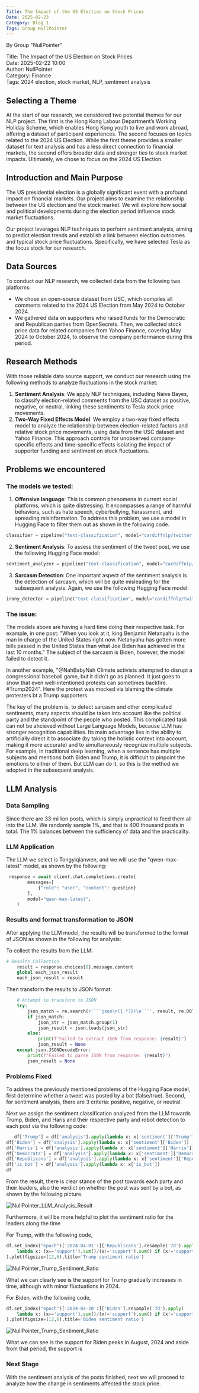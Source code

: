 ```yaml
---
Title: The Impact of the US Election on Stock Prices  
Date: 2025-02-23
Category: Blog 1
Tags: Group NullPointer
---
```


By Group "NullPointer"

Title: The Impact of the US Election on Stock Prices    
Date: 2025-02-22 10:00  
Author: NullPointer  
Category: Finance  
Tags: 2024 election, stock market, NLP, sentiment analysis  
## Selecting a Theme

At the start of our research, we considered two potential themes for our NLP project. The first is the Hong Kong Labour Department’s Working Holiday Scheme, which enables Hong Kong youth to live and work abroad, offering a dataset of participant experiences. The second focuses on topics related to the 2024 US Election. While the first theme provides a smaller dataset for text analysis and has a less direct connection to financial markets, the second offers broader data and stronger ties to stock market impacts. Ultimately, we chose to focus on the 2024 US Election.

## Introduction and Main Purpose

The US presidential election is a globally significant event with a profound impact on financial markets. Our project aims to examine the relationship between the US election and the stock market. We will explore how social and political developments during the election period influence stock market fluctuations. 

Our project leverages NLP techniques to perform sentiment analysis, aiming to predict election trends and establish a link between election outcomes and typical stock price fluctuations. Specifically, we have selected Tesla as the focus stock for our research.

## Data Sources

To conduct our NLP research, we collected data from the following two platforms:

- We chose an open-source dataset from USC, which compiles all comments related to the 2024 US Election from May 2024 to October 2024.
- We gathered data on supporters who raised funds for the Democratic and Republican parties from OpenSecrets. Then, we collected stock price data for related companies from Yahoo Finance, covering May 2024 to October 2024, to observe the company performance during this period.

## Research Methods

With those reliable data source support, we conduct our research using the following methods to analyze fluctuations in the stock market:

1. **Sentiment Analysis**: We apply NLP techniques, including Naive Bayes, to classify election-related comments from the USC dataset as positive, negative, or neutral, linking these sentiments to Tesla stock price movements.
2. **Two-Way Fixed Effects Model**: We employ a two-way fixed effects model to analyze the relationship between election-related factors and relative stock price movements, using data from the USC dataset and Yahoo Finance. This approach controls for unobserved company-specific effects and time-specific effects isolating the impact of supporter funding and sentiment on stock fluctuations.

## Problems we encountered

### The models we tested:

1. **Offensive language**: This is common phenomena in current social platforms, which is quite distressing. It encompasses a range of harmful behaviors, such as hate speech, cyberbullying, harassment, and spreading misinformation. To address this problem, we use a model in Hugging Face to filter them out as shown in the following code.
```python
classifier = pipeline("text-classification", model="cardiffnlp/twitter-roberta-base-offensive")
```

2. **Sentiment Analysis**: To assess the sentiment of the tweet post, we use the following Hugging Face model:
```python
sentiment_analyzer = pipeline("text-classification", model="cardiffnlp/twitter-roberta-base-sentiment-latest")
```

3. **Sarcasm Detection**: One important aspect of the sentiment analysis is the detection of sarcasm, which will be quite misleading for the subsequent analysis. Again, we use the following Hugging Face model:
```python
irony_detector = pipeline("text-classification", model="cardiffnlp/twitter-roberta-base-irony")
```

### The issue:

The models above are having a hard time doing their respective task. For example, in one post: "When you look at it, king Benjamin Netanyahu is the man in charge of the United States right now. Netanyahu has gotten more bills passed in the United States than what Joe Biden has achieved in the last 10 months." 
The subject of the sarcasm is Biden, however, the model failed to detect it. 

In another example, "@NahBabyNah Climate activists attempted to disrupt a congressional baseball game, but it didn't go as planned. It just goes to show that even well-intentioned protests can sometimes backfire. #Trump2024". Here the protest was mocked via blaming the climate protesters bt a Trump supporters. 

The key of the problem is, to detect sarcasm and other complicated sentiments, many aspects should be taken into account like the political party and the standpoint of the people who posted. This complicated task can not be ahcieved without Large Language Models, because LLM has stronger recognition capabilities. Its main advantage lies in the ability to artificially direct it to associate (by taking the holistic context into account, making it more accurate) and to simultaneously recognize multiple subjects. For example, in traditional deep learning, when a sentence has multiple subjects and mentions both Biden and Trump, it is difficult to pinpoint the emotions to either of them. But LLM can do it, so this is the method we adopted in the subsequent analysis.

## LLM Analysis

### Data Sampling

Since there are 33 million posts, which is simply unpractical to feed them all into the LLM. We randomly sample 1%, and that is 400 thousand posts in total. The 1% balances between the sufficiency of data and the practicality.

### LLM Application

The LLM we select is Tongyiqianwen, and we will use the "qwen-max-latest" model, as shown by the following:
```python
 response = await client.chat.completions.create(
        messages=[
            {"role": "user", "content": question}
        ],
        model="qwen-max-latest", 
    )
```

### Results and format transformation to JSON

After applying the LLM model, the results will be transformed to the format of JSON as shown in the following for analysis:

To collect the results from the LLM:
```python
# Results Collection
    result = response.choices[0].message.content
    global each_json_result
    each_json_result = result
```

Then transform the results to JSON format:
```python
    # Attempt to transform to JSON
    try:
        json_match = re.search(r'```json\n({.*?})\n```', result, re.DOTALL)
        if json_match:
            json_str = json_match.group(1)
            json_result = json.loads(json_str)
        else:
            print(f"Failed to extract JSON from response: {result}")
            json_result = None
    except json.JSONDecodeError:
        print(f"Failed to parse JSON from response: {result}")
        json_result = None

```

### Problems Fixed

To address the previously mentioned problems of the Hugging Face model, first determine whether a tweet was posted by a bot (false/true).
Second, for sentiment analysis, there are 3 criteria: positive, negative, or neutral. 

Next we assign the sentiment classification analyzed from the LLM towards Trump, Biden, and Haris and their respective party and robot detection to each post via the following code: 
```python
   df['Trump'] = df['analysis'].apply(lambda x: x['sentiment']['Trump'])
df['Biden'] = df['analysis'].apply(lambda x: x['sentiment']['Biden'])
df['Harris'] = df['analysis'].apply(lambda x: x['sentiment']['Harris'])
df['Democrats'] = df['analysis'].apply(lambda x: x['sentiment']['Democrats'])
df['Republicans'] = df['analysis'].apply(lambda x: x['sentiment']['Republicans'])
df['is_bot'] = df['analysis'].apply(lambda x: x['is_bot'])
df
```

From the result, there is clear stance of the post towards each party and their leaders, also the verdict on whether the post was sent by a bot, as shown by the following picture.

![NullPointer_LLM_Analysis_Result]({static}/images/NullPointer_01_image-Data_type.png)

Furthermore, it will be more helpful to plot the sentiment ratio for the leaders along the time

For Trump, with the following code,
```python
df.set_index("epoch")['2024-04-01':]['Republicans'].resample('7d').apply(
    lambda x: (x=='support').sum()/(x!='support').sum() if (x!='support').sum() else None
).plot(figsize=(12,6),title='Trump sentiment ratio')
```
![NullPointer_Trump_Sentiment_Ratio]({static}/images/NullPointer_01_image-Trump_Sentiment_Ratio.png)

What we can clearly see is the support for Trump gradually increases in time, although with minor fluctuations in 2024.

For Biden, with the following code,
```python
df.set_index("epoch")['2024-04-20':]['Biden'].resample('7d').apply(
    lambda x: (x=='support').sum()/(x!='support').sum() if (x!='support').sum() else None
).plot(figsize=(12,6),title='Biden sentiment ratio')
```
![NullPointer_Trump_Sentiment_Ratio]({static}/images/NullPointer_01_image-Biden_Sentiment_Ratio.png)

What we can see is the support for Biden peaks in August, 2024 and aside from that period, the support is 

### Next Stage

With the sentiment analysis of the posts finished, next we will proceed to analyze how the change in sentiments affected the stock price. 



